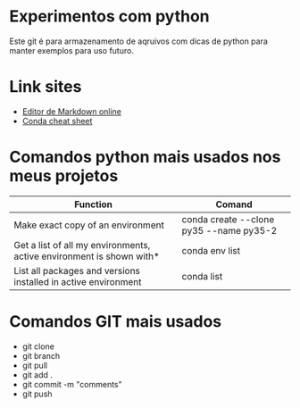 # Experimentos com python

Este git é para armazenamento de aqruivos com dicas de python para manter exemplos para uso futuro.

# Link sites
- [Editor de Markdown online](https://stackedit.io/app#)<br>
- [Conda cheat sheet](https://docs.conda.io/projects/conda/en/4.6.0/_downloads/52a95608c49671267e40c689e0bc00ca/conda-cheatsheet.pdf)

# Comandos python mais usados nos meus projetos

|Function                                                             |Comand                                  |
|---------------------------------------------------------------------|----------------------------------------|
|Make exact copy of an environment                                    |conda create --clone py35 --name py35-2 |
|Get a list of all my environments, active environment is shown with* |conda env list                          |
|List all packages and versions installed in active environment       |conda list                              |     

# Comandos GIT mais usados
- git clone
- git branch
- git pull
- git add .
- git commit -m "comments"
- git push




